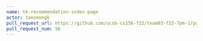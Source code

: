 ```yaml
---
name: tk-recommendation-index-page
actor: taeseongk
pull_request_url: https://github.com/ucsb-cs156-f22/team03-f22-7pm-1/pull/56
pull_request_num: 56
---
```

